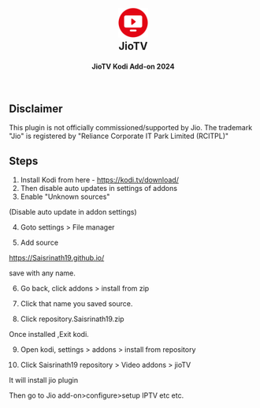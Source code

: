 <h2 align="center">
  <br>
  <img src="resources/icon.png" height="60" width="60">
  <br>
  JioTV
  <br>
</h2>

<h4 align="center">JioTV Kodi Add-on 2024</h4>

<br>

## Disclaimer

This plugin is not officially commissioned/supported by Jio. The trademark "Jio" is registered by "Reliance Corporate IT Park Limited (RCITPL)"

## Steps

1. Install Kodi from here - https://kodi.tv/download/
2. Then disable auto updates in settings of addons
3. Enable "Unknown sources"

(Disable auto update in addon settings)

4. Goto settings > File manager

5. Add source

https://Saisrinath19.github.io/

save with any name.

6. Go back, click addons > install from zip

7. Click that name you saved source.

8. Click repository.Saisrinath19.zip

Once installed ,Exit kodi.


9. Open kodi, settings > addons > install from repository

10. Click Saisrinath19 repository > Video addons > jioTV

It will install jio plugin

Then go to Jio add-on>configure>setup IPTV etc etc.
